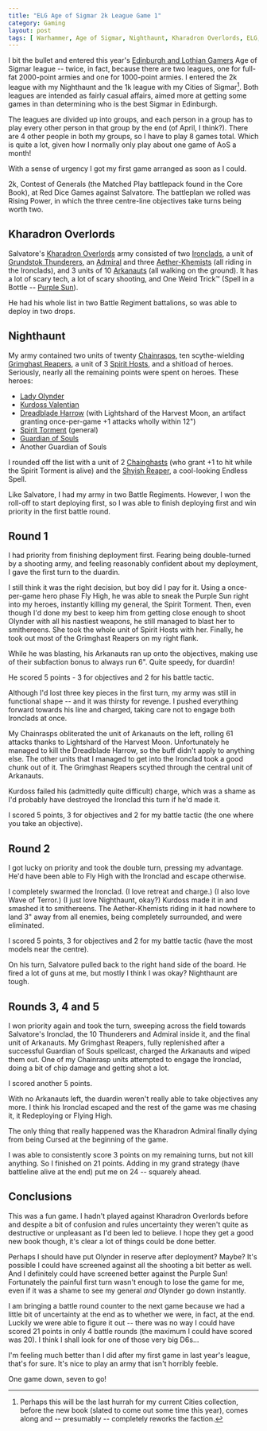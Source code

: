 ```yaml
---
title: "ELG Age of Sigmar 2k League Game 1"
category: Gaming
layout: post
tags: [ Warhammer, Age of Sigmar, Nighthaunt, Kharadron Overlords, ELG, Red Dice Games ]
---
```


I bit the bullet and entered this year's [Edinburgh and Lothian Gamers]() Age of Sigmar league -- twice, in fact, because there are two leagues, one for full-fat 2000-point armies and one for 1000-point armies. I entered the 2k league with my Nighthaunt and the 1k league with my Cities of Sigmar[^1]. Both leagues are intended as fairly casual affairs, aimed more at getting some games in than determining who is the best Sigmar in Edinburgh.

The leagues are divided up into groups, and each person in a group has to play every other person in that group by the end (of April, I think?). There are 4 other people in both my groups, so I have to play 8 games total. Which is quite a lot, given how I normally only play about one game of AoS a month! 

With a sense of urgency I got my first game arranged as soon as I could.

2k, Contest of Generals (the Matched Play battlepack found in the Core Book), at Red Dice Games against Salvatore. The battleplan we rolled was Rising Power, in which the three centre-line objectives take turns being worth two.

## Kharadron Overlords

Salvatore's [Kharadron Overlords]() army consisted of two [Ironclads](), a unit of [Grundstok Thunderers](), an [Admiral]() and three [Aether-Khemists]() (all riding in the Ironclads), and 3 units of 10 [Arkanauts]() (all walking on the ground). It has a lot of scary tech, a lot of scary shooting, and One Weird Trick:tm: (Spell in a Bottle -- [Purple Sun]()).

He had his whole list in two Battle Regiment battalions, so was able to deploy in two drops.

## Nighthaunt

My army contained two units of twenty [Chainrasps](), ten scythe-wielding [Grimghast Reapers](), a unit of 3 [Spirit Hosts](), and a shitload of heroes. Seriously, nearly all the remaining points were spent on heroes. These heroes:

- [Lady Olynder]()
- [Kurdoss Valentian]()
- [Dreadblade Harrow]() (with Lightshard of the Harvest Moon, an artifact granting once-per-game +1 attacks wholly within 12")
- [Spirit Torment]() (general)
- [Guardian of Souls]()
- Another Guardian of Souls

I rounded off the list with a unit of 2 [Chainghasts]() (who grant +1 to hit while the Spirit Torment is alive) and the [Shyish Reaper](), a cool-looking Endless Spell.

Like Salvatore, I had my army in two Battle Regiments. However, I won the roll-off to start deploying first, so I was able to finish deploying first and win priority in the first battle round.

## Round 1

I had priority from finishing deployment first. Fearing being double-turned by a shooting army, and feeling reasonably confident about my deployment, I gave the first turn to the duardin.

I still think it was the right decision, but boy did I pay for it. Using a once-per-game hero phase Fly High, he was able to sneak the Purple Sun right into my heroes, instantly killing my general, the Spirit Torment. Then, even though I'd done my best to keep him from getting close enough to shoot Olynder with all his nastiest weapons, he still managed to blast her to smithereens. She took the whole unit of Spirit Hosts with her. Finally, he took out most of the Grimghast Reapers on my right flank.

While he was blasting, his Arkanauts ran up onto the objectives, making use of their subfaction bonus to always run 6". Quite speedy, for duardin!

He scored 5 points - 3 for objectives and 2 for his battle tactic.

Although I'd lost three key pieces in the first turn, my army was still in functional shape -- and it was thirsty for revenge. I pushed everything forward towards his line and charged, taking care not to engage both Ironclads at once.

My Chainrasps obliterated the unit of Arkanauts on the left, rolling 61 attacks thanks to Lightshard of the Harvest Moon. Unfortunately he managed to kill the Dreadblade Harrow, so the buff didn't apply to anything else. The other units that I managed to get into the Ironclad took a good chunk out of it. The Grimghast Reapers scythed through the central unit of Arkanauts.

Kurdoss failed his (admittedly quite difficult) charge, which was a shame as I'd probably have destroyed the Ironclad this turn if he'd made it.

I scored 5 points, 3 for objectives and 2 for my battle tactic (the one where you take an objective).

## Round 2

I got lucky on priority and took the double turn, pressing my advantage. He'd have been able to Fly High with the Ironclad and escape otherwise.

I completely swarmed the Ironclad. (I love retreat and charge.) (I also love Wave of Terror.) (I just love Nighthaunt, okay?) Kurdoss made it in and smashed it to smithereens. The Aether-Khemists riding in it had nowhere to land 3" away from all enemies, being completely surrounded, and were eliminated.

I scored 5 points, 3 for objectives and 2 for my battle tactic (have the most models near the centre).

On his turn, Salvatore pulled back to the right hand side of the board. He fired a lot of guns at me, but mostly I think I was okay? Nighthaunt are tough.

## Rounds 3, 4 and 5

I won priority again and took the turn, sweeping across the field towards Salvatore's Ironclad, the 10 Thunderers and Admiral inside it, and the final unit of Arkanauts. My Grimghast Reapers, fully replenished after a successful Guardian of Souls spellcast, charged the Arkanauts and wiped them out. One of my Chainrasp units attempted to engage the Ironclad, doing a bit of chip damage and getting shot a lot.

I scored another 5 points.

With no Arkanauts left, the duardin weren't really able to take objectives any more. I think his Ironclad escaped and the rest of the game was me chasing it, it Redeploying or Flying High.

The only thing that really happened was the Kharadron Admiral finally dying from being Cursed at the beginning of the game.

I was able to consistently score 3 points on my remaining turns, but not kill anything. So I finished on 21 points. Adding in my grand strategy (have battleline alive at the end) put me on 24 -- squarely ahead.

## Conclusions

This was a fun game. I hadn't played against Kharadron Overlords before and despite a bit of confusion and rules uncertainty they weren't quite as destructive or unpleasant as I'd been led to believe. I hope they get a good new book though, it's clear a lot of things could be done better.

Perhaps I should have put Olynder in reserve after deployment? Maybe? It's possible I could have screened against all the shooting a bit better as well. And I definitely could have screened better against the Purple Sun! Fortunately the painful first turn wasn't enough to lose the game for me, even if it was a shame to see my general *and* Olynder go down instantly.

I am bringing a battle round counter to the next game because we had a little bit of uncertainty at the end as to whether we were, in fact, at the end. Luckily we were able to figure it out -- there was no way I could have scored 21 points in only 4 battle rounds (the maximum I could have scored was 20). I think I shall look for one of those very big D6s...

I'm feeling much better than I did after my first game in last year's league, that's for sure. It's nice to play an army that isn't horribly feeble.

One game down, seven to go!

[^1]: Perhaps this will be the last hurrah for my current Cities collection, before the new book (slated to come out some time this year), comes along and -- presumably -- completely reworks the faction.